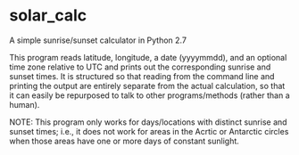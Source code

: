 # solar_calc
A simple sunrise/sunset calculator in Python 2.7

This program reads latitude, longitude, a date (yyyymmdd), and an optional time zone relative to UTC and prints out the corresponding sunrise and sunset times. It is structured so that reading from the command line and printing the output are entirely separate from the actual calculation, so that it can easily be repurposed to talk to other programs/methods (rather than a human).

NOTE: This program only works for days/locations with distinct sunrise and sunset times; i.e., it does not work for areas in the Acrtic or Antarctic circles when those areas have one or more days of constant sunlight.
